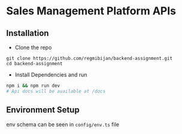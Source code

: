 # Sales Management Platform APIs

## Installation

-   Clone the repo

```
git clone https://github.com/regmibijan/backend-assignment.git
cd backend-assignment
```

-   Install Dependencies and run

```bash
npm i && npm run dev
# Api docs will be available at /docs
```

## Environment Setup

env schema can be seen in `config/env.ts` file
